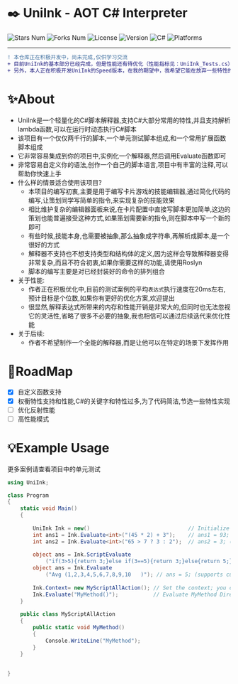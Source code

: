 ﻿# ✒️ UniInk - AOT C# Interpreter

![Stars Num](https://img.shields.io/github/stars/Arc-huangjingtong/UniInk-CSharpInterpreter4Unity?style=social&logo=github)
![Forks Num](https://img.shields.io/github/forks/Arc-huangjingtong/UniInk-CSharpInterpreter4Unity?style=social&logo=github)
![License  ](https://img.shields.io/badge/license-MIT-yellow)
![Version  ](https://img.shields.io/badge/version-1.0.0-green)
![C#       ](https://img.shields.io/badge/CSharp-8.0%20or%20later-blue)
![Platforms](https://img.shields.io/badge/platforms-Android%20|%20Windows%20|%20(ios)-lightgrey)

---

```diff
! 本仓库正在积极开发中，尚未完成,仅供学习交流
+ 目前UniInk的基本部分已经完成，但是性能还有待优化（性能指标见：UniInk_Tests.cs），欢迎各位大佬体验并提出建议！
+ 另外，本人正在积极开发UniInk的Speed版本，在我的期望中，我希望它能在放弃一些特性的情况下，达到极致的性能(0GC 以及 0运行时反射/少量初始化反射 0拆装箱)
```
# ✨About
- UniInk是一个轻量化的C#脚本解释器,支持C#大部分常用的特性,并且支持解析lambda函数,可以在运行时动态执行C#脚本
- 该项目有一个仅仅两千行的脚本,一个单元测试脚本组成,和一个常用扩展函数脚本组成
- 它非常容易集成到你的项目中,实例化一个解释器,然后调用Evaluate函数即可
- 非常容易自定义你的语法,创作一个自己的脚本语言,项目中有丰富的注释,可以帮助你快速上手
- 什么样的情景适合使用该项目?
  - 本项目的编写初衷,主要是用于编写卡片游戏的技能编辑器,通过简化代码的编写,让策划同学写简单的指令,来实现复杂的技能效果
  - 相比维护复杂的编辑器面板来说,在卡片配置中直接写脚本更加简单,这边的策划也能普遍接受这种方式,如果策划需要新的指令,则在脚本中写一个新的即可
  - 有些时候,技能本身,也需要被抽象,那么抽象成字符串,再解析成脚本,是一个很好的方式
  - 解释器不支持也不想支持类型和结构体的定义,因为这样会导致解释器变得非常复杂,而且不符合初衷,如果你需要这样的功能,请使用Roslyn
  - 脚本的编写主要是对已经封装好的命令的排列组合
- 关于性能:
  - 作者正在积极优化中,目前的测试案例的平均`表达式`执行速度在20ms左右,预计目标是个位数,如果你有更好的优化方案,欢迎提出
  - 很显然,解释表达式所带来的内存和性能开销是非常大的,但同时也无法忽视它的灵活性,省略了很多不必要的抽象,我也相信可以通过后续迭代来优化性能
- 关于后续:
  - 作者不希望制作一个全能的解释器,而是让他可以在特定的场景下发挥作用


# 📝RoadMap

- [x] 自定义函数支持
- [x] 权衡特性支持和性能,C#的关键字和特性过多,为了代码简洁,节选一些特性实现
- [ ] 优化反射性能
- [ ] 高性能模式
# 💡Example Usage
更多案例请查看项目中的单元测试

```csharp
using UniInk;

class Program
{
    static void Main()
    {
        
        UniInk Ink = new()                               // Initialize a new instance;
        int ans1 = Ink.Evaluate<int>("(45 * 2) + 3");    // ans1 = 93;
        int ans2 = Ink.Evaluate<int>("65 > 7 ? 3 : 2");  // ans2 = 3; (supports ternary operators)
        
        object ans = Ink.ScriptEvaluate
            ("if(3>5){return 3;}else if(3==5){return 3;}else{return 5;}"); // ans = 5; (supports ifelse statement)
        object ans = Ink.Evaluate
            ("Avg (1,2,3,4,5,6,7,8,9,10   )"); // ans = 5; (supports custom functions)
        
        Ink.Context= new MyScriptAllAction(); // Set the context; you can use the MyScriptAllAction All members;
        Ink.Evaluate("MyMethod()");           // Evaluate MyMethod Directly;
    }
    
    public class MyScriptAllAction
    {
        public static void MyMethod()
        {
            Console.WriteLine("MyMethod");
        }
    }
    
    
}
```